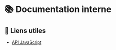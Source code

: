 # 📚 Documentation interne


## 🔗 Liens utiles
- [API JavaScript](https://learn.microsoft.com/en-us/power-apps/developer/model-driven-apps/clientapi/reference)
